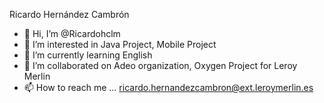 Ricardo Hernández Cambrón

- 👋 Hi, I’m @Ricardohclm
- 👀 I’m interested in Java Project, Mobile Project
- 🌱 I’m currently learning English
- 💞️ I’m collaborated on Adeo organization, Oxygen Project for Leroy Merlin
- 📫 How to reach me ... ricardo.hernandezcambron@ext.leroymerlin.es

<!---
Ricardohclm/Ricardohclm is a ✨ special ✨ repository because its `README.md` (this file) appears on your GitHub profile.
You can click the Preview link to take a look at your changes.
--->
